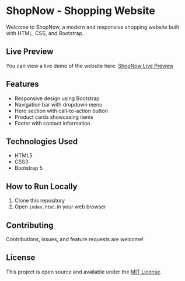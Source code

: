 # ShopNow - Shopping Website

Welcome to ShopNow, a modern and responsive shopping website built with HTML, CSS, and Bootstrap.

## Live Preview

You can view a live demo of the website here: [ShopNow Live Preview](https://mihirtailor.github.io/bootcamp/module_assessment_2/shopping_website/)

## Features

- Responsive design using Bootstrap
- Navigation bar with dropdown menu
- Hero section with call-to-action button
- Product cards showcasing items
- Footer with contact information

## Technologies Used

- HTML5
- CSS3
- Bootstrap 5

## How to Run Locally

1. Clone this repository
2. Open `index.html` in your web browser

## Contributing

Contributions, issues, and feature requests are welcome!

## License

This project is open source and available under the [MIT License](LICENSE).

